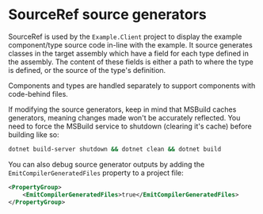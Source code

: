 # SourceRef source generators
SourceRef is used by the `Example.Client` project to display the example component/type source code in-line with the example.
It source generates classes in the target assembly which have a field for each type defined in the assembly.
The content of these fields is either a path to where the type is defined, or the source of the type's definition.

Components and types are handled separately to support components with code-behind files.

If modifying the source generators, keep in mind that MSBuild caches generators, meaning changes made won't be accurately reflected.
You need to force the MSBuild service to shutdown (clearing it's cache) before building like so:
```bash
dotnet build-server shutdown && dotnet clean && dotnet build
```

You can also debug source generator outputs by adding the `EmitCompilerGeneratedFiles` property to a project file:
```xml
<PropertyGroup>
    <EmitCompilerGeneratedFiles>true</EmitCompilerGeneratedFiles>
</PropertyGroup>
```
